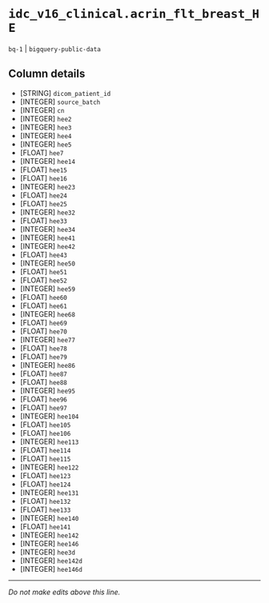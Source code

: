 # `idc_v16_clinical.acrin_flt_breast_HE`
`bq-1` | `bigquery-public-data`

## Column details
* [STRING]    `dicom_patient_id`
* [INTEGER]   `source_batch`
* [INTEGER]   `cn`
* [INTEGER]   `hee2`
* [INTEGER]   `hee3`
* [INTEGER]   `hee4`
* [INTEGER]   `hee5`
* [FLOAT]     `hee7`
* [INTEGER]   `hee14`
* [FLOAT]     `hee15`
* [FLOAT]     `hee16`
* [INTEGER]   `hee23`
* [FLOAT]     `hee24`
* [FLOAT]     `hee25`
* [INTEGER]   `hee32`
* [FLOAT]     `hee33`
* [INTEGER]   `hee34`
* [INTEGER]   `hee41`
* [INTEGER]   `hee42`
* [FLOAT]     `hee43`
* [INTEGER]   `hee50`
* [FLOAT]     `hee51`
* [FLOAT]     `hee52`
* [INTEGER]   `hee59`
* [FLOAT]     `hee60`
* [FLOAT]     `hee61`
* [INTEGER]   `hee68`
* [FLOAT]     `hee69`
* [FLOAT]     `hee70`
* [INTEGER]   `hee77`
* [FLOAT]     `hee78`
* [FLOAT]     `hee79`
* [INTEGER]   `hee86`
* [FLOAT]     `hee87`
* [FLOAT]     `hee88`
* [INTEGER]   `hee95`
* [FLOAT]     `hee96`
* [FLOAT]     `hee97`
* [INTEGER]   `hee104`
* [FLOAT]     `hee105`
* [FLOAT]     `hee106`
* [INTEGER]   `hee113`
* [FLOAT]     `hee114`
* [FLOAT]     `hee115`
* [INTEGER]   `hee122`
* [FLOAT]     `hee123`
* [FLOAT]     `hee124`
* [INTEGER]   `hee131`
* [FLOAT]     `hee132`
* [FLOAT]     `hee133`
* [INTEGER]   `hee140`
* [FLOAT]     `hee141`
* [INTEGER]   `hee142`
* [INTEGER]   `hee146`
* [INTEGER]   `hee3d`
* [INTEGER]   `hee142d`
* [INTEGER]   `hee146d`

-------------------------------------------------------------------------------
*Do not make edits above this line.*

